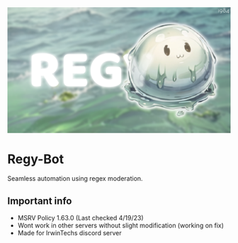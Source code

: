 <img src=".github/assets/regy_banner.png">

# Regy-Bot
Seamless automation using regex moderation.

## Important info
* MSRV Policy 1.63.0 (Last checked 4/19/23)
* Wont work in other servers without slight modification (working on fix)
* Made for IrwinTechs discord server
